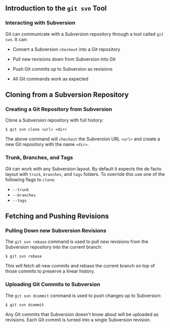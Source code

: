 Introduction to the `git svn` Tool
----------------------------------

### Interacting with Subversion ###

Git can communicate with a Subversion repository through a tool called
`git svn`.  It can:

  * Convert a Subversion `checkout` into a Git repository

  * Pull new revisions down from Subversion into Git

  * Push Git commits up to Subversion as revisions

  * All Git commands work as expected

Cloning from a Subversion Repository
------------------------------------

### Creating a Git Repository from Subversion ###

Clone a Subversion repository with full history:

    $ git svn clone <url> <dir>

The above command will `checkout` the Subversion URL `<url>` and
create a new Git repository with the name `<dir>`.

### Trunk, Branches, and Tags ###

Git can work with any Subversion layout.  By default it expects the
de facto layout with `truck`, `branches`, and `tags` folders.  To
override this use one of the following flags to `clone`:

  * `--trunk`
  * `--branches`
  * `--tags`

Fetching and Pushing Revisions
------------------------------

### Pulling Down new Subversion Revisions ###

The `git svn rebase` command is used to pull new revisions from the
Subversion repository into the current branch:

    $ git svn rebase

This will fetch all new commits and rebase the current branch on top
of those commits to preserve a linear history.

### Uploading Git Commits to Subversion ###

The `git svn dcommit` command is used to push changes up to
Subversion:

    $ git svn dcommit

Any Git commits that Subversion doesn't know about will be uploaded as
revisions.  Each Git commit is turned into a single Subversion
revision.
